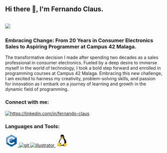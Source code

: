 ## Hi there 👋, I'm Fernando Claus.
## <picture><img src = "https://github.com/fclaus-g/fclaus-g/assets/115455780/c8487fcd-d70f-4e49-93d8-cc431dba117f" width = 50px></picture>
### Embracing Change: From 20 Years in Consumer Electronics Sales to Aspiring Programmer at Campus 42 Malaga.

The transformative decision I made after spending two decades as a sales professional in consumer electronics. Fueled by a deep desire to immerse myself in the world of technology, I took a bold step forward and enrolled in programming courses at Campus 42 Malaga. Embracing this new challenge, I am excited to harness my creativity, problem-solving skills, and passion for innovation as I embark on a journey of learning and growth in the dynamic field of programming.

<h3 align="left">Connect with me:</h3>
<p align="left">
<a href="https://linkedin.com/in/https://linkedin.com/in/fernando-claus" target="blank"><img align="center" src="https://raw.githubusercontent.com/rahuldkjain/github-profile-readme-generator/master/src/images/icons/Social/linked-in-alt.svg" alt="https://linkedin.com/in/fernando-claus" height="30" width="40" /></a>
</p>

<h3 align="left">Languages and Tools:</h3>
<p align="left"> <a href="https://www.cprogramming.com/" target="_blank" rel="noreferrer"> <img src="https://raw.githubusercontent.com/devicons/devicon/master/icons/c/c-original.svg" alt="c" width="40" height="40"/> </a> <a href="https://git-scm.com/" target="_blank" rel="noreferrer"> <img src="https://www.vectorlogo.zone/logos/git-scm/git-scm-icon.svg" alt="git" width="40" height="40"/> </a> <a href="https://www.adobe.com/in/products/illustrator.html" target="_blank" rel="noreferrer"> <img src="https://www.vectorlogo.zone/logos/adobe_illustrator/adobe_illustrator-icon.svg" alt="illustrator" width="40" height="40"/> </a> <a href="https://www.linux.org/" target="_blank" rel="noreferrer"> <img src="https://raw.githubusercontent.com/devicons/devicon/master/icons/linux/linux-original.svg" alt="linux" width="40" height="40"/> </a> </p>

<!--
**fclaus-g/fclaus-g** is a ✨ _special_ ✨ repository because its `README.md` (this file) appears on your GitHub profile.

Here are some ideas to get you started:

- 🔭 I’m currently working on ...
- 🌱 I’m currently learning ...
- 👯 I’m looking to collaborate on ...
- 🤔 I’m looking for help with ...
- 💬 Ask me about ...
- 📫 How to reach me: ...
- 😄 Pronouns: ...
- ⚡ Fun fact: ...
-->

